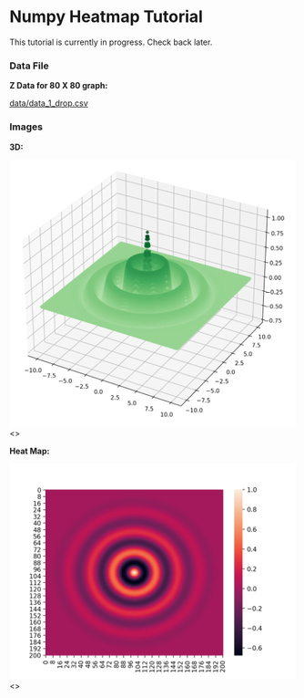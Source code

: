 # Numpy Heatmap Tutorial

This tutorial is currently in progress.
Check back later.



### Data File

**Z Data for 80 X 80 graph:**  

[data/data_1_drop.csv](data/data_1_drop.csv)



### Images

**3D:**  

<cb>![<v>Drop Heatmap<>](drop-3d.png)<>


**Heat Map:**  

<cb>![<v>Drop Heatmap<>](drop-heatmap.png)<>

